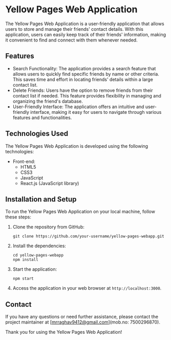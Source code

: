 # Yellow Pages Web Application

The Yellow Pages Web Application is a user-friendly application that allows users to store and manage their friends' contact details. With this application, users can easily keep track of their friends' information, making it convenient to find and connect with them whenever needed.

## Features

- Search Functionality: The application provides a search feature that allows users to quickly find specific friends by name or other criteria. This saves time and effort in locating friends' details within a large contact list.
- Delete Friends: Users have the option to remove friends from their contact list if needed. This feature provides flexibility in managing and organizing the friend's database.
- User-Friendly Interface: The application offers an intuitive and user-friendly interface, making it easy for users to navigate through various features and functionalities.

## Technologies Used

The Yellow Pages Web Application is developed using the following technologies:

- Front-end:
  - HTML5
  - CSS3
  - JavaScript
  - React.js (JavaScript library)
  
## Installation and Setup

To run the Yellow Pages Web Application on your local machine, follow these steps:

1. Clone the repository from GitHub:

   ```
   git clone https://github.com/your-username/yellow-pages-webapp.git
   ```

2. Install the dependencies:

   ```
   cd yellow-pages-webapp
   npm install
   ```

4. Start the application:

   ```
   npm start
   ```

5. Access the application in your web browser at `http://localhost:3000`.



## Contact

If you have any questions or need further assistance, please contact the project maintainer at [mrraghav9412@gmail.com](mob.no: 7500296870).

Thank you for using the Yellow Pages Web Application!
